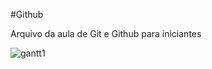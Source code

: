 #Github

Arquivo da aula de Git e Github para iniciantes

![gantt1](https://user-images.githubusercontent.com/54503903/81460361-5158cb00-917b-11ea-9c1f-9fc04561a573.gif)


